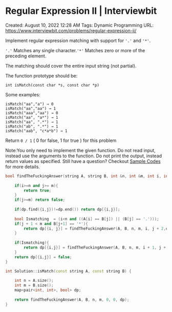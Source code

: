 # Regular Expression II | Interviewbit

Created: August 10, 2022 12:28 AM
Tags: Dynamic Programming
URL: https://www.interviewbit.com/problems/regular-expression-ii/

Implement regular expression matching with support for `'.'` and `'*'`.

`'.'` Matches any single character.`'*'` Matches zero or more of the preceding element.

The matching should cover the entire input string (not partial).

The function prototype should be:

```
int isMatch(const char *s, const char *p)

```

Some examples:

```
isMatch("aa","a") → 0
isMatch("aa","aa") → 1
isMatch("aaa","aa") → 0
isMatch("aa", "a*") → 1
isMatch("aa", ".*") → 1
isMatch("ab", ".*") → 1
isMatch("aab", "c*a*b") → 1

```

Return `0 / 1` ( 0 for false, 1 for true ) for this problem

Note:You only need to implement the given function. Do not read input, instead use the arguments to the function. Do not print the output, instead return values as specified. Still have a question? Checkout [Sample Codes](https://www.interviewbit.com/pages/sample_codes/) for more details.

```cpp
bool findTheFuckingAnswer(string A, string B, int &n, int &m, int i, int j, map<pair<int, int>, bool> &dp){
    
    if(i>=n and j>= m){
        return true;
    }
    if(j>=m) return false;
    
    if(dp.find({i,j})!=dp.end()) return dp[{i,j}];
    
    bool Ismatching  = (i<n and ((A[i] == B[j]) || (B[j] == '.')));
    if(j + 1 < m and B[j+1] == '*'){
        return dp[{i, j}] = findTheFuckingAnswer(A, B, n, m, i, j + 2,dp) || (Ismatching and findTheFuckingAnswer(A, B, n, m, i + 1, j, dp));
    }
    
    if(Ismatching){
        return dp[{i,j}] = findTheFuckingAnswer(A, B, n, m, i + 1, j + 1, dp);
    }
    return dp[{i,j}] = false;  
}

int Solution::isMatch(const string A, const string B) {
    
    int n = A.size();
    int m = B.size();
    map<pair<int, int>, bool> dp;
    
    return findTheFuckingAnswer(A, B, n, m, 0, 0, dp);
}
```